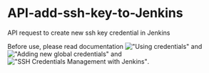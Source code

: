 # API-add-ssh-key-to-Jenkins
API request to create new ssh key credential in Jenkins

Before use, please read documentation !["Using credentials"](https://www.jenkins.io/doc/book/using/using-credentials/#using-credentials) and !["Adding new global credentials"](https://www.jenkins.io/doc/book/using/using-credentials/#adding-new-global-credentials) and !["SSH Credentials Management with Jenkins"](https://support.cloudbees.com/hc/en-us/articles/222838288-SSH-Credentials-Management-with-Jenkins).
